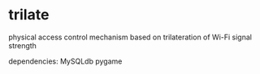 # trilate
physical access control mechanism based on trilateration of Wi-Fi signal strength

dependencies:
MySQLdb
pygame
